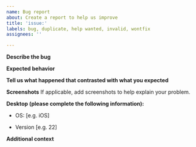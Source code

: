 ```yaml
---
name: Bug report
about: Create a report to help us improve
title: 'issue:'
labels: bug, duplicate, help wanted, invalid, wontfix
assignees: ''

---
```


**Describe the bug**


**Expected behavior**


**Tell us what happened that contrasted with what you expected**


**Screenshots**
If applicable, add screenshots to help explain your problem.

**Desktop (please complete the following information):**
 - OS: [e.g. iOS]

 - Version [e.g. 22]


**Additional context**
